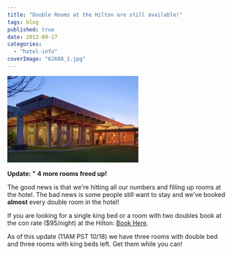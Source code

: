 ```yaml
---
title: "Double Rooms at the Hilton are still available!"
tags: blog
published: true
date: 2012-09-17
categories: 
  - "hotel-info"
coverImage: "62608_1.jpg"
---
```


[![Grandma's House](/images/62608_1-300x198.jpg "Oakland Airport Hilton")](http://www.bigbadcon.com/wp-content/uploads/2012/02/62608_1.jpg)

**Update: " 4 more rooms freed up!**

The good news is that we're hitting all our numbers and filling up rooms at the hotel. The bad news is some people still want to stay and we've booked **almost** every double room in the hotel!

If you are looking for a single king bed or a room with two doubles book at the con rate ($95/night) at the Hilton: [Book Here](http://www.hilton.com/en/hi/groups/personalized/O/OAKHIHH-BBC-20121005/index.jhtml?WT.mc_id=POG "King Beds available").

As of this update (11AM PST 10/18) we have three rooms with double bed and three rooms with king beds left. Get them while you can!
